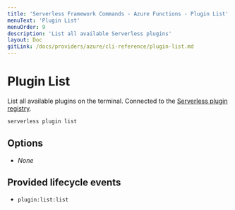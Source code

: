 ```yaml
---
title: 'Serverless Framework Commands - Azure Functions - Plugin List'
menuText: 'Plugin List'
menuOrder: 9
description: 'List all available Serverless plugins'
layout: Doc
gitLink: /docs/providers/azure/cli-reference/plugin-list.md
---
```


# Plugin List

List all available plugins on the terminal. Connected to the [Serverless plugin registry](https://github.com/serverless/plugins).

```bash
serverless plugin list
```

## Options
- *None*

## Provided lifecycle events
- `plugin:list:list`
